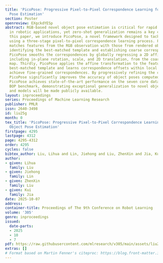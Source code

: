 ```yaml
---
title: 'PicoPose: Progressive Pixel-to-Pixel Correspondence Learning for Novel Object
  Pose Estimation'
section: Poster
openreview: EXgckdYESp
abstract: RGB-based novel object pose estimation is critical for rapid deployment
  in robotic applications, yet zero-shot generalization remains a key challenge. In
  this paper, we introduce PicoPose, a novel framework designed to tackle this task
  using a three-stage pixel-to-pixel correspondence learning process. Firstly, PicoPose
  matches features from the RGB observation with those from rendered object templates,
  identifying the best-matched template and establishing coarse correspondences. Secondly,
  PicoPose smooths the correspondences by globally regressing a 2D affine transformation,
  including in-plane rotation, scale, and 2D translation, from the coarse correspondence
  map. Thirdly, PicoPose applies the affine transformation to the feature map of the
  best-matched template and learns correspondence offsets within local regions to
  achieve fine-grained correspondences. By progressively refining the correspondences,
  PicoPose significantly improves the accuracy of object poses computed via PnP/RANSAC.
  PicoPose achieves state-of-the-art performance on the seven core datasets of the
  BOP benchmark, demonstrating exceptional generalization to novel objects. Our code
  and models will be made publicly available.
layout: inproceedings
series: Proceedings of Machine Learning Research
publisher: PMLR
issn: 2640-3498
id: liu25g
month: 0
tex_title: 'PicoPose: Progressive Pixel-to-Pixel Correspondence Learning for Novel
  Object Pose Estimation'
firstpage: 4295
lastpage: 4312
page: 4295-4312
order: 4295
cycles: false
bibtex_author: Liu, Lihua and Lin, Jiehong and Liu, ZhenXin and Jia, Kui
author:
- given: Lihua
  family: Liu
- given: Jiehong
  family: Lin
- given: ZhenXin
  family: Liu
- given: Kui
  family: Jia
date: 2025-10-07
address:
container-title: Proceedings of The 9th Conference on Robot Learning
volume: '305'
genre: inproceedings
issued:
  date-parts:
  - 2025
  - 10
  - 7
pdf: https://raw.githubusercontent.com/mlresearch/v305/main/assets/liu25g/liu25g.pdf
extras: []
# Format based on Martin Fenner's citeproc: https://blog.front-matter.io/posts/citeproc-yaml-for-bibliographies/
---
```

